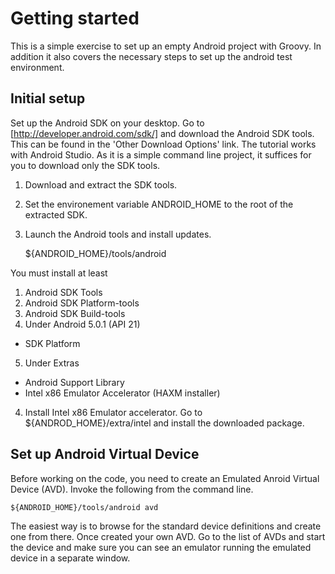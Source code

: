 # Getting started
This is a simple exercise to set up an empty Android project with Groovy. In addition it also covers the necessary steps to set up the android test environment. 

## Initial setup
Set up the Android SDK on your desktop. Go to [http://developer.android.com/sdk/] and download the Android SDK tools. This can be found in the 'Other Download Options' link. The tutorial works with Android Studio. As it is a simple command line project, it suffices for you to download only the SDK tools.

 1. Download and extract the SDK tools.
 2. Set the environement variable ANDROID_HOME to the root of the extracted SDK.
 3. Launch the Android tools and install updates.

     ${ANDROID_HOME}/tools/android
   
 You must install at least

1. Android SDK Tools
2. Android SDK Platform-tools
3. Android SDK Build-tools
4. Under Android 5.0.1 (API 21)
 - SDK Platform
5. Under Extras
 - Android Support Library
 - Intel x86 Emulator Accelerator (HAXM installer)

 4. Install Intel x86 Emulator accelerator. Go to ${ANDROD_HOME}/extra/intel and install the downloaded package.

## Set up Android Virtual Device

Before working on the code, you need to create an Emulated Anroid Virtual Device (AVD). Invoke the following from the command line.

    ${ANDROID_HOME}/tools/android avd

 The easiest way is to browse for the standard device definitions and create one from there. Once created your own AVD. Go to the list of AVDs and start the device and make sure you can see an emulator running the emulated device in a separate window.
